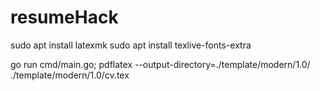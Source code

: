 # resumeHack

sudo apt install latexmk
sudo apt install texlive-fonts-extra

go run cmd/main.go; pdflatex --output-directory=./template/modern/1.0/ ./template/modern/1.0/cv.tex